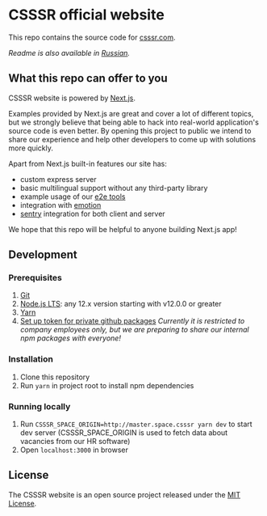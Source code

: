 # CSSSR official website

This repo contains the source code for [csssr.com](https://csssr.com/).

*Readme is also available in [Russian](README.ru.md).*

## What this repo can offer to you

CSSSR website is powered by [Next.js](https://nextjs.org/).

Examples provided by Next.js are great and cover a lot of different topics,
but we strongly believe that being able to hack into real-world application's source code is even better.
By opening this project to public we intend to share our experience 
and help other developers to come up with solutions more quickly.

Apart from Next.js built-in features our site has:
- custom express server
- basic multilingual support without any third-party library
- example usage of our [e2e tools](https://github.com/CSSSR/e2e-tools)
- integration with [emotion](https://emotion.sh/docs/introduction)
- [sentry](https://sentry.io/) integration for both client and server

We hope that this repo will be helpful to anyone building Next.js app!

## Development

### Prerequisites

1. [Git](https://git-scm.com/download)
1. [Node.js LTS](https://nodejs.org/en/download/): any 12.x version starting with v12.0.0 or greater
1. [Yarn](https://yarnpkg.com/lang/en/docs/install/)
1. [Set up token for private github packages](https://confluence.csssr.io/display/DT/Github+packages)
*Currently it is restricted to company employees only, but we are preparing to share our internal npm packages with everyone!*

### Installation

1. Clone this repository
1. Run `yarn` in project root to install npm dependencies

### Running locally

1. Run `CSSSR_SPACE_ORIGIN=http://master.space.csssr yarn dev` to start dev server
(CSSSR_SPACE_ORIGIN is used to fetch data about vacancies from our HR software)
1. Open `localhost:3000` in browser

## License

The CSSSR website is an open source project released under the [MIT License](https://github.com/CSSSR/csssr.com/LICENSE).
